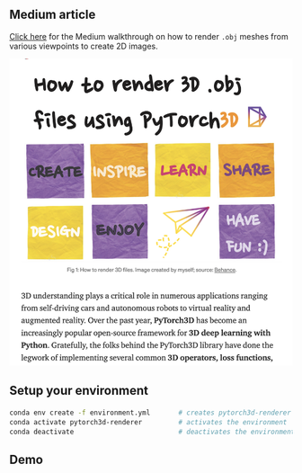 ## Medium article

[Click here](https://adelekuzmiakova.medium.com/how-to-render-3d-files-using-pytorch3d-ef9de72483f8?source=friends_link&sk=d89816e7e6f338dfc68da836757e149d) for the Medium walkthrough on how to render `.obj` meshes from various viewpoints to create 2D images.

![Alt text](assets/medium_2.png?raw=true "Title")

## Setup your environment

```bash
conda env create -f environment.yml       # creates pytorch3d-renderer environment
conda activate pytorch3d-renderer         # activates the environment
conda deactivate                          # deactivates the environment
```




## Demo
